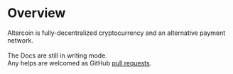 # Overview

Altercoin is fully-decentralized cryptocurrency and an alternative payment network.\
\
The Docs are still in writing mode.\
Any helps are welcomed as GitHub [pull requests](https://github.com/altercoin/docs/pulls).

